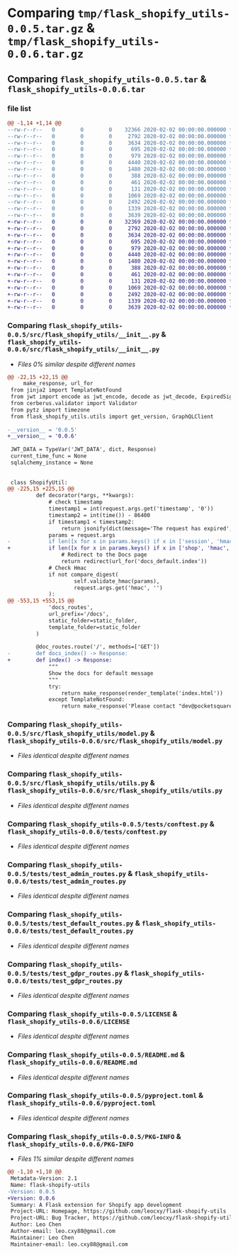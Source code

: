 # Comparing `tmp/flask_shopify_utils-0.0.5.tar.gz` & `tmp/flask_shopify_utils-0.0.6.tar.gz`

## Comparing `flask_shopify_utils-0.0.5.tar` & `flask_shopify_utils-0.0.6.tar`

### file list

```diff
@@ -1,14 +1,14 @@
--rw-r--r--   0        0        0    32366 2020-02-02 00:00:00.000000 flask_shopify_utils-0.0.5/src/flask_shopify_utils/__init__.py
--rw-r--r--   0        0        0     2792 2020-02-02 00:00:00.000000 flask_shopify_utils-0.0.5/src/flask_shopify_utils/model.py
--rw-r--r--   0        0        0     3634 2020-02-02 00:00:00.000000 flask_shopify_utils-0.0.5/src/flask_shopify_utils/utils.py
--rw-r--r--   0        0        0      695 2020-02-02 00:00:00.000000 flask_shopify_utils-0.0.5/tests/conftest.py
--rw-r--r--   0        0        0      979 2020-02-02 00:00:00.000000 flask_shopify_utils-0.0.5/tests/test_admin_routes.py
--rw-r--r--   0        0        0     4440 2020-02-02 00:00:00.000000 flask_shopify_utils-0.0.5/tests/test_default_routes.py
--rw-r--r--   0        0        0     1480 2020-02-02 00:00:00.000000 flask_shopify_utils-0.0.5/tests/test_gdpr_routes.py
--rw-r--r--   0        0        0      388 2020-02-02 00:00:00.000000 flask_shopify_utils-0.0.5/tests/test_graphql_cli.py
--rw-r--r--   0        0        0      461 2020-02-02 00:00:00.000000 flask_shopify_utils-0.0.5/tests/test_init.py
--rw-r--r--   0        0        0      131 2020-02-02 00:00:00.000000 flask_shopify_utils-0.0.5/.gitignore
--rw-r--r--   0        0        0     1069 2020-02-02 00:00:00.000000 flask_shopify_utils-0.0.5/LICENSE
--rw-r--r--   0        0        0     2492 2020-02-02 00:00:00.000000 flask_shopify_utils-0.0.5/README.md
--rw-r--r--   0        0        0     1339 2020-02-02 00:00:00.000000 flask_shopify_utils-0.0.5/pyproject.toml
--rw-r--r--   0        0        0     3639 2020-02-02 00:00:00.000000 flask_shopify_utils-0.0.5/PKG-INFO
+-rw-r--r--   0        0        0    32369 2020-02-02 00:00:00.000000 flask_shopify_utils-0.0.6/src/flask_shopify_utils/__init__.py
+-rw-r--r--   0        0        0     2792 2020-02-02 00:00:00.000000 flask_shopify_utils-0.0.6/src/flask_shopify_utils/model.py
+-rw-r--r--   0        0        0     3634 2020-02-02 00:00:00.000000 flask_shopify_utils-0.0.6/src/flask_shopify_utils/utils.py
+-rw-r--r--   0        0        0      695 2020-02-02 00:00:00.000000 flask_shopify_utils-0.0.6/tests/conftest.py
+-rw-r--r--   0        0        0      979 2020-02-02 00:00:00.000000 flask_shopify_utils-0.0.6/tests/test_admin_routes.py
+-rw-r--r--   0        0        0     4440 2020-02-02 00:00:00.000000 flask_shopify_utils-0.0.6/tests/test_default_routes.py
+-rw-r--r--   0        0        0     1480 2020-02-02 00:00:00.000000 flask_shopify_utils-0.0.6/tests/test_gdpr_routes.py
+-rw-r--r--   0        0        0      388 2020-02-02 00:00:00.000000 flask_shopify_utils-0.0.6/tests/test_graphql_cli.py
+-rw-r--r--   0        0        0      461 2020-02-02 00:00:00.000000 flask_shopify_utils-0.0.6/tests/test_init.py
+-rw-r--r--   0        0        0      131 2020-02-02 00:00:00.000000 flask_shopify_utils-0.0.6/.gitignore
+-rw-r--r--   0        0        0     1069 2020-02-02 00:00:00.000000 flask_shopify_utils-0.0.6/LICENSE
+-rw-r--r--   0        0        0     2492 2020-02-02 00:00:00.000000 flask_shopify_utils-0.0.6/README.md
+-rw-r--r--   0        0        0     1339 2020-02-02 00:00:00.000000 flask_shopify_utils-0.0.6/pyproject.toml
+-rw-r--r--   0        0        0     3639 2020-02-02 00:00:00.000000 flask_shopify_utils-0.0.6/PKG-INFO
```

### Comparing `flask_shopify_utils-0.0.5/src/flask_shopify_utils/__init__.py` & `flask_shopify_utils-0.0.6/src/flask_shopify_utils/__init__.py`

 * *Files 0% similar despite different names*

```diff
@@ -22,15 +22,15 @@
     make_response, url_for
 from jinja2 import TemplateNotFound
 from jwt import encode as jwt_encode, decode as jwt_decode, ExpiredSignatureError
 from cerberus.validator import Validator
 from pytz import timezone
 from flask_shopify_utils.utils import get_version, GraphQLClient
 
-__version__ = '0.0.5'
+__version__ = '0.0.6'
 
 JWT_DATA = TypeVar('JWT_DATA', dict, Response)
 current_time_func = None
 sqlalchemy_instance = None
 
 
 class ShopifyUtil:
@@ -225,15 +225,15 @@
         def decorator(*args, **kwargs):
             # check timestamp
             timestamp1 = int(request.args.get('timestamp', '0'))
             timestamp2 = int(time()) - 86400
             if timestamp1 < timestamp2:
                 return jsonify(dict(message='The request has expired', status=401))
             params = request.args
-            if len([x for x in params.keys() if x in ['session', 'hmac', 'host', 'timestamp']]) != 4:
+            if len([x for x in params.keys() if x in ['shop', 'hmac', 'host', 'timestamp', 'session']]) >= 4:
                 # Redirect to the Docs page
                 return redirect(url_for('docs_default.index'))
             # Check Hmac
             if not compare_digest(
                     self.validate_hmac(params),
                     request.args.get('hmac', '')
             ):
@@ -553,15 +553,15 @@
             'docs_routes',
             url_prefix='/docs',
             static_folder=static_folder,
             template_folder=static_folder
         )
 
         @doc_routes.route('/', methods=['GET'])
-        def docs_index() -> Response:
+        def index() -> Response:
             """
             Show the docs for default message
             """
             try:
                 return make_response(render_template('index.html'))
             except TemplateNotFound:
                 return make_response('Please contact "dev@pocketsquare.co.nz" for more information.')
```

### Comparing `flask_shopify_utils-0.0.5/src/flask_shopify_utils/model.py` & `flask_shopify_utils-0.0.6/src/flask_shopify_utils/model.py`

 * *Files identical despite different names*

### Comparing `flask_shopify_utils-0.0.5/src/flask_shopify_utils/utils.py` & `flask_shopify_utils-0.0.6/src/flask_shopify_utils/utils.py`

 * *Files identical despite different names*

### Comparing `flask_shopify_utils-0.0.5/tests/conftest.py` & `flask_shopify_utils-0.0.6/tests/conftest.py`

 * *Files identical despite different names*

### Comparing `flask_shopify_utils-0.0.5/tests/test_admin_routes.py` & `flask_shopify_utils-0.0.6/tests/test_admin_routes.py`

 * *Files identical despite different names*

### Comparing `flask_shopify_utils-0.0.5/tests/test_default_routes.py` & `flask_shopify_utils-0.0.6/tests/test_default_routes.py`

 * *Files identical despite different names*

### Comparing `flask_shopify_utils-0.0.5/tests/test_gdpr_routes.py` & `flask_shopify_utils-0.0.6/tests/test_gdpr_routes.py`

 * *Files identical despite different names*

### Comparing `flask_shopify_utils-0.0.5/LICENSE` & `flask_shopify_utils-0.0.6/LICENSE`

 * *Files identical despite different names*

### Comparing `flask_shopify_utils-0.0.5/README.md` & `flask_shopify_utils-0.0.6/README.md`

 * *Files identical despite different names*

### Comparing `flask_shopify_utils-0.0.5/pyproject.toml` & `flask_shopify_utils-0.0.6/pyproject.toml`

 * *Files identical despite different names*

### Comparing `flask_shopify_utils-0.0.5/PKG-INFO` & `flask_shopify_utils-0.0.6/PKG-INFO`

 * *Files 1% similar despite different names*

```diff
@@ -1,10 +1,10 @@
 Metadata-Version: 2.1
 Name: flask-shopify-utils
-Version: 0.0.5
+Version: 0.0.6
 Summary: A Flask extension for Shopify app development
 Project-URL: Homepage, https://github.com/leocxy/flask-shopify-utils
 Project-URL: Bug Tracker, https://github.com/leocxy/flask-shopify-utils/issues
 Author: Leo Chen
 Author-email: leo.cxy88@gmail.com
 Maintainer: Leo Chen
 Maintainer-email: leo.cxy88@gmail.com
```

